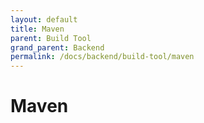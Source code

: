 ```yaml
---
layout: default
title: Maven
parent: Build Tool
grand_parent: Backend
permalink: /docs/backend/build-tool/maven
---
```


# Maven